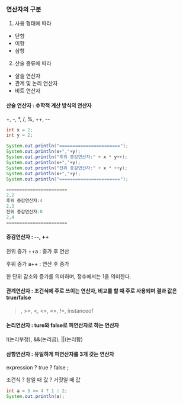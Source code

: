 ### 연산자의 구분

1. 사용 형태에 따라
  - 단항
  - 이항
  - 삼항

2. 산술 종류에 따라
  - 살술 연산자
  - 관계 및 논리 연산자
  - 비트 연산자


#### 산술 연산자 : 수학적 계산 방식의 연산자

+, -, *, /, %, ++, --

```java
int x = 2;
int y = 2;

System.out.println("=======================");
System.out.println(x+","+y);
System.out.println("후위 증감연산자:" + x * y++);
System.out.println(x+","+y);
System.out.println("전위 증감연산자:" + x * ++y);
System.out.println(x+","+y);
System.out.println("=======================");

=======================
2,2
후위 증감연산자:4
2,3
전위 증감연산자:8
2,4
=======================
```

#### 증감연산자 : --, ++ 

전위 증가 ++a : 증가 후 연산

후위 증가 a++ : 연산 후 증가

한 단위 감소와 증가를 의미하며, 정수에서는 1을 의미한다.

#### 관계연산자 : 조건식에 주로 쓰이는 연산자, 비교를 할 때 주로 사용되며 결과 값은 true/false

>, >=, <, <=, ==, !=, instanceof

#### 논리연산자 : ture와 false로 피연산자로 하는 연산자

!(논리부정), &&(논리곱), ||(논리합)

#### 삼항연산자 : 유일하게 피연산자를 3개 갖는 연산자

expression ? true ? false ;

조건식 ? 참일 때 값 ? 거짓일 때 값

```java
int a = 3 >= 4 ? 1 : 2;
System.out.println(a);
```

